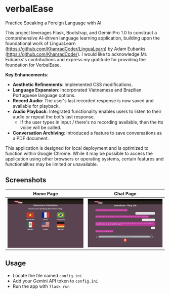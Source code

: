 # verbalEase
Practice Speaking a Foreign Language with AI

This project leverages Flask, Bootstrap, and GeminiPro 1.0 to construct a comprehensive AI-driven language learning application, building upon the foundational work of LinguaLearn (https://github.com/KhanradCoder/LinguaLearn) by Adam Eubanks (https://github.com/KhanradCoder). I would like to acknowledge Mr. Eubanks's contributions and express my gratitude for providing the foundation for VerbalEase.

**Key Enhancements**:

* **Aesthetic Refinements**: Implemented CSS modifications.
* **Language Expansion**: Incorporated Vietnamese and Brazilian Portuguese language options.
* **Record Audio**: The user's last recorded response is now saved and available for playback.
* **Audio Playback**: Integrated functionality enables users to listen to their audio or repeat the bot's last response.
  * If the user types in input / there's no recording available, then the tts voice will be called.
* **Conversation Archiving**: Introduced a feature to save conversations as a PDF document.

This application is designed for local deployment and is optimized to function within Google Chrome. While it may be possible to access the application using other browsers or operating systems, certain features and functionalities may be limited or unavailable.

## Screenshots

| Home Page | Chat Page |
| :---: | :---: |
| ![VerbalEase Home Page](verbalEase_home.png) | ![VerbalEase Chat Page](verbalEase_chat.png) |

## Usage 
* Locate the file named ```config.ini```
* Add your Gemini API token to ```config.ini```
* Run the app with ```flask run```

